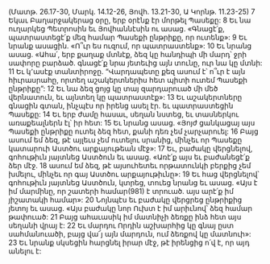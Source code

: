 (Մատթ. 26.17-30, Մարկ. 14.12-26, Յովհ. 13.21-30, Ա Կորնթ. 11.23-25)
7 Եկաւ Բաղարջակերաց օրը, երբ օրէնք էր մորթել Պասեքը: 8 Եւ նա ուղարկեց Պետրոսին եւ Յովհաննէսին ու ասաց. «Գնացէ՛ք, պատրաստեցէ՛ք մեզ համար Պասեքի ընթրիքը, որ ուտենք»: 9 Եւ նրանք ասացին. «Ո՞ւր ես ուզում, որ պատրաստենք»: 10 Եւ նրանց ասաց. «Ահա՛, երբ քաղաք մտնէք, ձեզ կը հանդիպի մի մարդ՝ ջրի սափորը բարձած. գնացէ՛ք նրա յետեւից այն տունը, ուր նա կը մտնի: 11 Եւ կ՚ասէք տանտիրոջը. “Վարդապետը քեզ ասում է՝ ո՞ւր է այն հիւրասրահը, որտեղ աշակերտներիս հետ պիտի ուտեմ Պասեքի ընթրիքը”: 12 Եւ նա ձեզ ցոյց կը տայ զարդարուած մի մեծ վերնատուն, եւ այնտեղ կը պատրաստէք»:
13 Եւ աշակերտները գնացին գտան, ինչպէս որ իրենց ասել էր. եւ պատրաստեցին Պասեքը:
14 Եւ երբ ժամը հասաւ, սեղան նստեց, եւ տասներկու առաքեալներն էլ՝ իր հետ: 15 Եւ նրանց ասաց. «Յոյժ ցանկացայ այս Պասեքի ընթրիքը ուտել ձեզ հետ, քանի դեռ չեմ չարչարուել: 16 Բայց ասում եմ ձեզ, թէ այլեւս չեմ ուտելու սրանից, մինչեւ որ Պասեքը կատարուի Աստծու արքայութեան մէջ»: 17 Եւ, բաժակը վերցնելով, գոհութիւն յայտնեց Աստծուն եւ ասաց. «Առէ՛ք այս եւ բաժանեցէ՛ք ձեր մէջ. 18 ասում եմ ձեզ, թէ այսուհետեւ որթատունկի բերքից չեմ խմելու, մինչեւ որ գայ Աստծու արքայութիւնը»:
19 Եւ հաց վերցնելով՝ գոհութիւն յայտնեց Աստծուն, կտրեց, տուեց նրանց եւ ասաց. «Այս է իմ մարմինը, որ շատերի համար(981) է տրուած. այս արէ՛ք իմ յիշատակի համար»: 20 Նոյնպէս եւ բաժակը վերցրեց ընթրիքից յետոյ եւ ասաց. «Այս բաժակը նոր Ուխտ է իմ արիւնով՝ ձեզ համար թափուած:
21 Բայց ահաւասիկ իմ մատնիչի ձեռքը ինձ հետ այս սեղանի վրայ է: 22 Եւ մարդու Որդին աշխարհից կը գնայ ըստ սահմանուածի, բայց վա՜յ այն մարդուն, ում ձեռքով կը մատնուի»: 23 Եւ նրանք սկսեցին հարցնել իրար մէջ, թէ իրենցից ո՛վ է, որ այդ անելու է:
